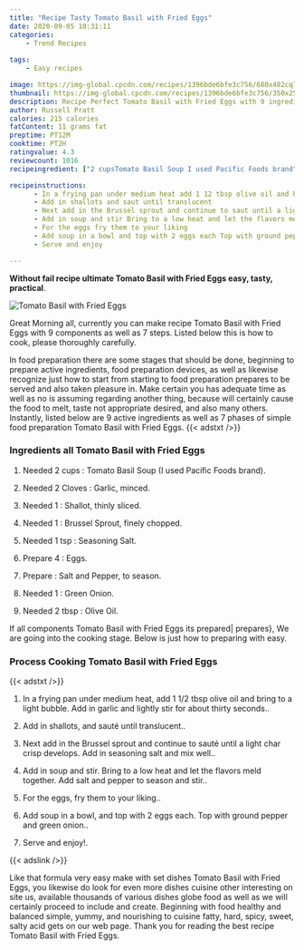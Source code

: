 ```yaml
---
title: "Recipe Tasty Tomato Basil with Fried Eggs"
date: 2020-09-05 10:31:11
categories:
    - Trend Recipes
    
tags:
    - Easy recipes

image: https://img-global.cpcdn.com/recipes/1396bde6bfe3c756/680x482cq70/tomato-basil-with-fried-eggs-recipe-main-photo.jpg
thumbnail: https://img-global.cpcdn.com/recipes/1396bde6bfe3c756/350x250cq70/tomato-basil-with-fried-eggs-recipe-main-photo.jpg
description: Recipe Perfect Tomato Basil with Fried Eggs with 9 ingredients and 7 stages of easy cooking.
author: Russell Pratt
calories: 215 calories
fatContent: 11 grams fat
preptime: PT12M
cooktime: PT2H
ratingvalue: 4.3
reviewcount: 1016
recipeingredient: ["2 cupsTomato Basil Soup I used Pacific Foods brand", "2 ClovesGarlic minced", "1Shallot thinly sliced", "1Brussel Sprout finely chopped", "1 tspSeasoning Salt", "4Eggs", "Salt and Pepper to season", "1Green Onion", "2 tbspOlive Oil"]

recipeinstructions: 
      - In a frying pan under medium heat add 1 12 tbsp olive oil and bring to a light bubble Add in garlic and lightly stir for about thirty seconds 
      - Add in shallots and saut until translucent 
      - Next add in the Brussel sprout and continue to saut until a light char crisp develops Add in seasoning salt and mix well 
      - Add in soup and stir Bring to a low heat and let the flavors meld together Add salt and pepper to season and stir 
      - For the eggs fry them to your liking 
      - Add soup in a bowl and top with 2 eggs each Top with ground pepper and green onion 
      - Serve and enjoy

---
```




**Without fail recipe ultimate Tomato Basil with Fried Eggs easy, tasty, practical**. 


![Tomato Basil with Fried Eggs](https://img-global.cpcdn.com/recipes/1396bde6bfe3c756/680x482cq70/tomato-basil-with-fried-eggs-recipe-main-photo.jpg "Tomato Basil with Fried Eggs")




Great Morning all, currently you can make recipe Tomato Basil with Fried Eggs with 9 components as well as 7 steps. Listed below this is how to cook, please thoroughly carefully.

In food preparation there are some stages that should be done, beginning to prepare active ingredients, food preparation devices, as well as likewise recognize just how to start from starting to food preparation prepares to be served and also taken pleasure in. Make certain you has adequate time as well as no is assuming regarding another thing, because will certainly cause the food to melt, taste not appropriate desired, and also many others. Instantly, listed below are 9 active ingredients as well as 7 phases of simple food preparation Tomato Basil with Fried Eggs.
{{< adstxt />}}

### Ingredients all Tomato Basil with Fried Eggs


1. Needed 2 cups : Tomato Basil Soup (I used Pacific Foods brand).

1. Needed 2 Cloves : Garlic, minced.

1. Needed 1 : Shallot, thinly sliced.

1. Needed 1 : Brussel Sprout, finely chopped.

1. Needed 1 tsp : Seasoning Salt.

1. Prepare 4 : Eggs.

1. Prepare  : Salt and Pepper, to season.

1. Needed 1 : Green Onion.

1. Needed 2 tbsp : Olive Oil.



If all components Tomato Basil with Fried Eggs its prepared| prepares}, We are going into the cooking stage. Below is just how to preparing with easy.

### Process Cooking Tomato Basil with Fried Eggs

{{< adstxt />}}


1. In a frying pan under medium heat, add 1 1/2 tbsp olive oil and bring to a light bubble. Add in garlic and lightly stir for about thirty seconds..



1. Add in shallots, and sauté until translucent..



1. Next add in the Brussel sprout and continue to sauté until a light char crisp develops. Add in seasoning salt and mix well..



1. Add in soup and stir. Bring to a low heat and let the flavors meld together. Add salt and pepper to season and stir..



1. For the eggs, fry them to your liking..



1. Add soup in a bowl, and top with 2 eggs each. Top with ground pepper and green onion..



1. Serve and enjoy!.





{{< adslink />}}

Like that formula very easy make with set dishes Tomato Basil with Fried Eggs, you likewise do look for even more dishes cuisine other interesting on site us, available thousands of various dishes globe food as well as we will certainly proceed to include and create. Beginning with food healthy and balanced simple, yummy, and nourishing to cuisine fatty, hard, spicy, sweet, salty acid gets on our web page. Thank you for reading the best recipe Tomato Basil with Fried Eggs.
